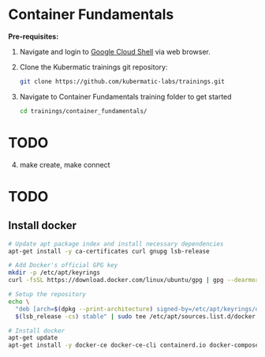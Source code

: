 # Container Fundamentals

**Pre-requisites:**

1. Navigate and login to [Google Cloud Shell](https://ssh.cloud.google.com ) via web browser.

2. Clone the Kubermatic trainings git repository:

    ```bash
    git clone https://github.com/kubermatic-labs/trainings.git
    ```

3. Navigate to Container Fundamentals training folder to get started

    ```bash  
    cd trainings/container_fundamentals/
    ```

# TODO
4. make create, make connect
# TODO


## Install docker

```bash
# Update apt package index and install necessary dependencies
apt-get install -y ca-certificates curl gnupg lsb-release

# Add Docker's official GPG key
mkdir -p /etc/apt/keyrings
curl -fsSL https://download.docker.com/linux/ubuntu/gpg | gpg --dearmor -o /etc/apt/keyrings/docker.gpg

# Setup the repository
echo \
  "deb [arch=$(dpkg --print-architecture) signed-by=/etc/apt/keyrings/docker.gpg] https://download.docker.com/linux/ubuntu \
  $(lsb_release -cs) stable" | sudo tee /etc/apt/sources.list.d/docker.list > /dev/null

# Install docker
apt-get update
apt-get install -y docker-ce docker-ce-cli containerd.io docker-compose-plugin
```
